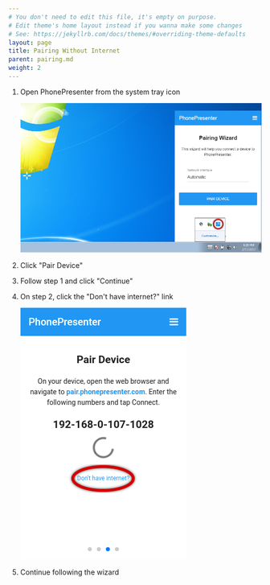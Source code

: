 ```yaml
---
# You don't need to edit this file, it's empty on purpose.
# Edit theme's home layout instead if you wanna make some changes
# See: https://jekyllrb.com/docs/themes/#overriding-theme-defaults
layout: page
title: Pairing Without Internet
parent: pairing.md
weight: 2
---
```


1. Open PhonePresenter from the system tray icon

    ![PhonePresenter in system tray](/assets/img/system_tray_win.png)

2. Click "Pair Device"

3. Follow step 1 and click "Continue"

4. On step 2, click the "Don't have internet?" link

    ![Pair without internet](/assets/img/pair_without_internet.png)

5. Continue following the wizard
